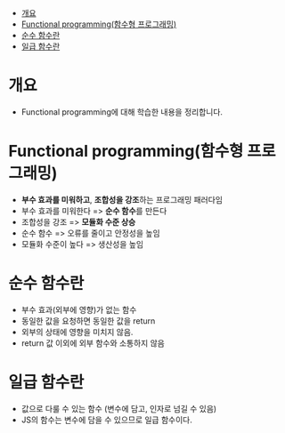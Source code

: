 - [개요](#개요)
- [Functional programming(함수형 프로그래밍)](#functional-programming함수형-프로그래밍)
- [순수 함수란](#순수-함수란)
- [일급 함수란](#일급-함수란)

# 개요

- Functional programming에 대해 학습한 내용을 정리합니다.

# Functional programming(함수형 프로그래밍)

- **부수 효과를 미워하고**, **조합성을 강조**하는 프로그래밍 패러다임
- 부수 효과를 미워한다 => **순수 함수**를 만든다
- 조합성을 강조 => **모듈화 수준 상승**
- 순수 함수 => 오류를 줄이고 안정성을 높임
- 모듈화 수준이 높다 => 생산성을 높임

# 순수 함수란

- 부수 효과(외부에 영향)가 없는 함수
- 동일한 값을 요청하면 동일한 값을 return
- 외부의 상태에 영향을 미치지 않음.
- return 값 이외에 외부 함수와 소통하지 않음

# 일급 함수란

- 값으로 다룰 수 있는 함수 (변수에 담고, 인자로 넘길 수 있음)
- JS의 함수는 변수에 담을 수 있으므로 일급 함수이다.
